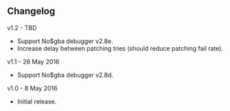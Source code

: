 Changelog
---------
v1.2 - TBD

* Support No$gba debugger v2.8e.
* Increase delay between patching tries (should reduce patching fail rate).


v1.1 - 26 May 2016

* Support No$gba debugger v2.8d.


v1.0 - 8 May 2016

* Initial release.